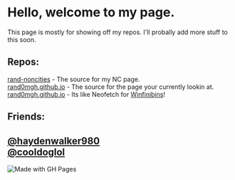 # Hello, welcome to my page.
This page is mostly for showing off my repos. I'll probally add more stuff to this soon.
## Repos:
[rand-noncities](https://github.com/rand0mgh/rand-noncities) - The source for my NC page.  
[rand0mgh.github.io](https://github.com/rand0mgh/rand0m.github.io) - The source for the page your currently lookin at.
[rand0mgh.github.io](https://github.com/rand0mgh/binfetch) - Its like Neofetch for [Winfinibins](https://github.com/WindevStudios/Winfinibins)!
## Friends:
[@haydenwalker980](https://github.com/haydenwalker980)  
[@cooldoglol](https://github.com/cooldoglol)  
-------------------  
![Made with GH Pages](https://img.shields.io/badge/Made%20with-GitHub%20Pages-lightgrey?style=flat-square&logo=github)

